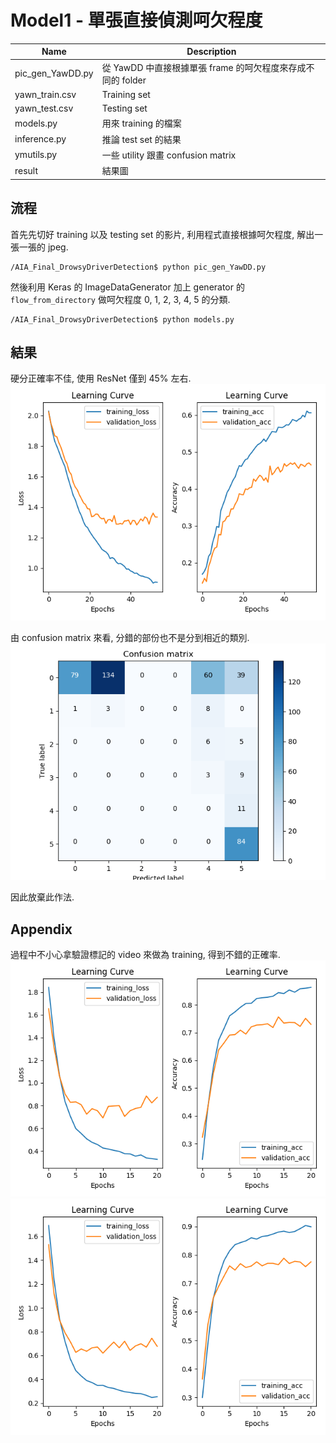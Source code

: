 # Model1 - 單張直接偵測呵欠程度

| Name | Description |
| ---- | -------- |
| pic_gen_YawDD.py | 從 YawDD 中直接根據單張 frame 的呵欠程度來存成不同的 folder |
| yawn_train.csv | Training set |
| yawn_test.csv | Testing set |
| models.py | 用來 training 的檔案 |
| inference.py | 推論 test set 的結果 |
| ymutils.py | 一些 utility 跟畫 confusion matrix |
| result | 結果圖 |


## 流程
首先先切好 training 以及 testing set 的影片, 利用程式直接根據呵欠程度, 解出一張一張的 jpeg.
```
/AIA_Final_DrowsyDriverDetection$ python pic_gen_YawDD.py
```

然後利用 Keras 的 ImageDataGenerator 加上 generator 的 ``flow_from_directory`` 做呵欠程度 0, 1, 2, 3, 4, 5 的分類.
```
/AIA_Final_DrowsyDriverDetection$ python models.py
```

## 結果
硬分正確率不佳, 使用 ResNet 僅到 45% 左右.
![ResNet 直接分類只到 45%](result/ResNet50_1_loss_1.283_acc_0.470.png)

由 confusion matrix 來看, 分錯的部份也不是分到相近的類別.
![1-MaleSunGlasses-Yawning_cm.png](result/1-MaleSunGlasses-Yawning_cm.png)

因此放棄此作法.


## Appendix
過程中不小心拿驗證標記的 video 來做為 training, 得到不錯的正確率.
![ResNet 可達 72%](result/ResNet50_1_loss_0.692_acc_0.727.png)
![Xception 可達 77%](result/xception_1_loss_0.619_acc_0.776.png)
